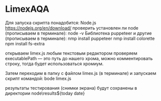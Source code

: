 # LimexAQA
Для запуска скрипта понадобится:
Node.js https://nodejs.org/en/download/
проверить установлен ли node (прописываем в терминале):
node -v
Библиотека puppeteer и другие (прописываем в терминале):
nmp install puppeteer
nmp install colorette
npm install fs-extra

открываем limex.js любым текстовым редактором
проверяем executablePath — это путь до нашего хрома, можно комментировать строку, тогда будет использоваться хромиум.

Затем переходим в папку с файлом limex.js (в терминале) и запускаем скрипт командой:
bode limex.js

результаты тестирования (снимки экрана) будут сохранены в директории node\results\${today date}
